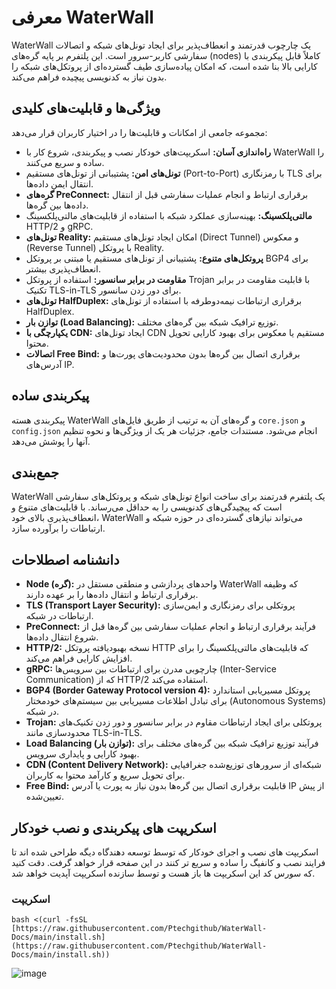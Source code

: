 # معرفی WaterWall

WaterWall یک چارچوب قدرتمند و انعطاف‌پذیر برای ایجاد تونل‌های شبکه و اتصالات سفارشی کاربر-سرور است. این پلتفرم بر پایه گره‌های (nodes) کاملاً قابل پیکربندی با کارایی بالا بنا شده است، که امکان پیاده‌سازی طیف گسترده‌ای از پروتکل‌های شبکه را بدون نیاز به کدنویسی پیچیده فراهم می‌کند.

## ویژگی‌ها و قابلیت‌های کلیدی

مجموعه جامعی از امکانات و قابلیت‌ها را در اختیار کاربران قرار می‌دهد:

* **راه‌اندازی آسان:** اسکریپت‌های خودکار نصب و پیکربندی، شروع کار با WaterWall را ساده و سریع می‌کنند.
* **تونل‌های امن:** پشتیبانی از تونل‌های مستقیم (Port-to-Port) با رمزنگاری TLS برای انتقال ایمن داده‌ها.
* **گره‌های PreConnect:** برقراری ارتباط و انجام عملیات سفارشی قبل از انتقال داده‌ها بین گره‌ها.
* **مالتی‌پلکسینگ:** بهینه‌سازی عملکرد شبکه با استفاده از قابلیت‌های مالتی‌پلکسینگ HTTP/2 و gRPC.
* **تونل‌های Reality:** امکان ایجاد تونل‌های مستقیم (Direct Tunnel) و معکوس (Reverse Tunnel) با پروتکل Reality.
* **پروتکل‌های متنوع:** پشتیبانی از تونل‌های مستقیم یا مبتنی بر پروتکل BGP4 برای انعطاف‌پذیری بیشتر.
* **مقاومت در برابر سانسور:** استفاده از پروتکل Trojan با قابلیت مقاومت در برابر تکنیک TLS-in-TLS برای دور زدن سانسور.
* **تونل‌های HalfDuplex:** برقراری ارتباطات نیمه‌دوطرفه با استفاده از تونل‌های HalfDuplex.
* **توازن بار (Load Balancing):** توزیع ترافیک شبکه بین گره‌های مختلف.
* **یکپارچگی با CDN:** ایجاد تونل‌های CDN مستقیم یا معکوس برای بهبود کارایی تحویل محتوا.
* **اتصالات Free Bind:** برقراری اتصال بین گره‌ها بدون محدودیت‌های پورت‌ها و آدرس‌های IP.

## پیکربندی ساده

پیکربندی هسته WaterWall و گره‌های آن به ترتیب از طریق فایل‌های `core.json` و `config.json` انجام می‌شود. مستندات جامع، جزئیات هر یک از ویژگی‌ها و نحوه تنظیم آنها را پوشش می‌دهد.

## جمع‌بندی

WaterWall یک پلتفرم قدرتمند برای ساخت انواع تونل‌های شبکه و پروتکل‌های سفارشی است که پیچیدگی‌های کدنویسی را به حداقل می‌رساند. با قابلیت‌های متنوع و انعطاف‌پذیری بالای خود، WaterWall می‌تواند نیازهای گسترده‌ای در حوزه شبکه و ارتباطات را برآورده سازد.

## دانشنامه اصطلاحات

* **Node (گره):** واحدهای پردازشی و منطقی مستقل در WaterWall که وظیفه برقراری ارتباط و انتقال داده‌ها را بر عهده دارند.
* **TLS (Transport Layer Security):** پروتکلی برای رمزنگاری و ایمن‌سازی ارتباطات در شبکه.
* **PreConnect:** فرآیند برقراری ارتباط و انجام عملیات سفارشی بین گره‌ها قبل از شروع انتقال داده‌ها.
* **HTTP/2:** نسخه بهبودیافته پروتکل HTTP که قابلیت‌های مالتی‌پلکسینگ را برای افزایش کارایی فراهم می‌کند.
* **gRPC:** چارچوبی مدرن برای ارتباطات بین سرویس‌ها (Inter-Service Communication) که از HTTP/2 استفاده می‌کند.
* **BGP4 (Border Gateway Protocol version 4):** پروتکل مسیریابی استاندارد برای تبادل اطلاعات مسیریابی بین سیستم‌های خودمختار (Autonomous Systems) در شبکه.
* **Trojan:** پروتکلی برای ایجاد ارتباطات مقاوم در برابر سانسور و دور زدن تکنیک‌های محدودسازی مانند TLS-in-TLS.
* **Load Balancing (توازن بار):** فرآیند توزیع ترافیک شبکه بین گره‌های مختلف برای بهبود کارایی و پایداری سرویس.
* **CDN (Content Delivery Network):** شبکه‌ای از سرورهای توزیع‌شده جغرافیایی برای تحویل سریع و کارآمد محتوا به کاربران.
* **Free Bind:** قابلیت برقراری اتصال بین گره‌ها بدون نیاز به پورت یا آدرس IP از پیش تعیین‌شده.


## اسکریپت های پیکربندی و نصب خودکار

اسکریپت های نصب و اجرای خودکار که توسط توسعه دهندگاه دیگه طراحی شده اند تا فرایند نصب و کانفیگ را ساده و سریع تر کنند در این صفحه قرار خواهد گرفت.
دقت کنید که سورس کد این اسکریپت ها باز هست و توسط سازنده اسکریپت آپدیت خواهد شد.

### اسکریپت 

```bash‍
bash <(curl -fsSL [https://raw.githubusercontent.com/Ptechgithub/WaterWall-Docs/main/install.sh](https://raw.githubusercontent.com/Ptechgithub/WaterWall-Docs/main/install.sh))
```
![image](https://github.com/user-attachments/assets/8284fac7-3398-47ad-9470-35648acdf785)

